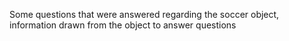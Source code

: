 Some questions that were answered regarding the soccer object, information drawn from the object to answer questions
